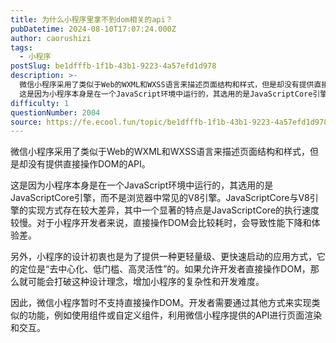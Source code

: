 ```yaml
---
title: 为什么小程序里拿不到dom相关的api？
pubDatetime: 2024-08-10T17:07:24.000Z
author: caorushizi
tags:
  - 小程序
postSlug: be1dfffb-1f1b-43b1-9223-4a57efd1d978
description: >-
  微信小程序采用了类似于Web的WXML和WXSS语言来描述页面结构和样式，但是却没有提供直接操作DOM的API。
  这是因为小程序本身是在一个JavaScript环境中运行的，其选用的是JavaScriptCore引擎，而不是浏览器中常见的V8引擎。JavaScriptCore与V8引擎的实现方式存在较大差异，其中一个显著的特点是JavaScriptCore的执行速度较慢。对于小程序开发者来说，直接
difficulty: 1
questionNumber: 2004
source: https://fe.ecool.fun/topic/be1dfffb-1f1b-43b1-9223-4a57efd1d978
---
```


微信小程序采用了类似于Web的WXML和WXSS语言来描述页面结构和样式，但是却没有提供直接操作DOM的API。

这是因为小程序本身是在一个JavaScript环境中运行的，其选用的是JavaScriptCore引擎，而不是浏览器中常见的V8引擎。JavaScriptCore与V8引擎的实现方式存在较大差异，其中一个显著的特点是JavaScriptCore的执行速度较慢。对于小程序开发者来说，直接操作DOM会比较耗时，会导致性能下降和体验差。

另外，小程序的设计初衷也是为了提供一种更轻量级、更快速启动的应用方式，它的定位是“去中心化、低门槛、高灵活性”的。如果允许开发者直接操作DOM，那么就可能会打破这种设计理念，增加小程序的复杂性和开发难度。

因此，微信小程序暂时不支持直接操作DOM。开发者需要通过其他方式来实现类似的功能，例如使用组件或自定义组件，利用微信小程序提供的API进行页面渲染和交互。
